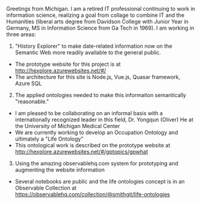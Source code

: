 Greetings from Michigan.  I am a retired IT professional continuing to work in information science, realizing a goal from collage to
combine IT and the Humanities (liberal arts degree from Davidson College with Junior Year in Germany, MS in Information Science from Ga Tech in 1969).
I am working in three areas: 
1. "History Explorer" to make date-related information now on the Semantic Web more readily available to the general public.  
- The prototype website for this project is at http://hexplore.azurewebsites.net/#/
- The architecture for this site is Node.js, Vue.js, Quasar framework, Azure SQL
2. The applied ontologies needed to make this informaiton semantically "reasonable."  
- I am pleased to be collaborating on an informal basis with a internationally recognized leader in this field, Dr. Yongqun (Oliver) 
He at the University of Michigan Medical Center
- We are currently working to develop an Occupation Ontology and ultimately a "Life Ontology"
- This ontological work is described on the prototype website at http://hexplore.azurewebsites.net/#/gptopics/gpwhat
3. Using the amazing observablehq.com system for prototyping and augmenting the website information
- Several notebooks are public and the life ontologies concept is in an Observable Collection at https://observablehq.com/collection/@smithgit/life-ontologies


<!---
smithGit/smithGit is a ✨ special ✨ repository because its `README.md` (this file) appears on your GitHub profile.
You can click the Preview link to take a look at your changes.
xxxx-xx-xx Created my Github account
xxx loaded ushwys?
xxx loaded OccO info
2022-05-29 Created this Readme
--->
